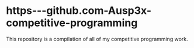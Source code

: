 # https---github.com-Ausp3x-competitive-programming

This repository is a compilation of all of my competitive programming work.
